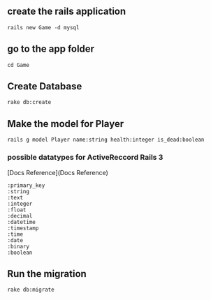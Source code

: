 ## create the rails application ##

	rails new Game -d mysql

## go to the app folder ##

	cd Game

## Create Database

	rake db:create

## Make the model for Player

	rails g model Player name:string health:integer is_dead:boolean

### possible datatypes for ActiveReccord Rails 3

[Docs Reference](Docs Reference)
	
	:primary_key  
	:string	:text    :integer	:float	:decimal	:datetime          	:timestamp	:time              	:date	:binary            
	:boolean

## Run the migration

	rake db:migrate
	
